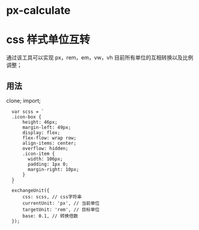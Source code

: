 # px-calculate

# css 样式单位互转

通过该工具可以实现 px，rem，em，vw，vh 目前所有单位的互相转换以及比例调整；

## 用法

clone;
import;

```
  var scss = `
  .icon-box {
      height: 46px;
      margin-left: 49px;
      display: flex;
      flex-flow: wrap row;
      align-items: center;
      overflow: hidden;
      .icon-item {
        width: 106px;
        padding: 1px 0;
        margin-right: 10px;
      }
  }
  `
  exchangeUnit({
      css: scss, // css字符串
      currentUnit: 'px', // 当前单位
      targetUnit: 'rem', // 目标单位
      base: 0.1, // 转换倍数
  });
```
